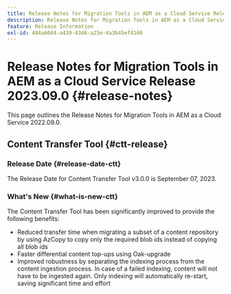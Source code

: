 ```yaml
---
title: Release Notes for Migration Tools in AEM as a Cloud Service Release 2023.09.0
description: Release Notes for Migration Tools in AEM as a Cloud Service Release 2022.09.0
feature: Release Information
exl-id: 484a60d4-a439-43d6-a23e-4a3b45ef4160
---
```

# Release Notes for Migration Tools in AEM as a Cloud Service Release 2023.09.0 {#release-notes}

This page outlines the Release Notes for Migration Tools in AEM as a Cloud Service 2022.09.0.

## Content Transfer Tool {#ctt-release}

### Release Date {#release-date-ctt}

The Release Date for Content Transfer Tool v3.0.0 is September 07, 2023.

### What's New {#what-is-new-ctt}

The Content Transfer Tool has been significantly improved to provide the following benefits:

* Reduced transfer time when migrating a subset of a content repository by using AzCopy to copy only the required blob ids instead of copying all blob ids
* Faster differential content top-ups using Oak-upgrade
* Improved robustness by separating the indexing process from the content ingestion process. In case of a failed indexing, content will not have to be ingested again. Only indexing will automatically re-start, saving significant time and effort
